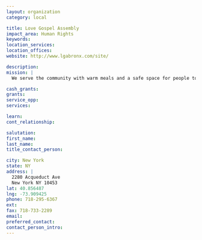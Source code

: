 ```yaml
---
layout: organization
category: local

title: Love Gospel Assembly
impact_area: Human Rights
keywords: 
location_services: 
location_offices: 
website: http://www.lgabronx.com/site/

description: 
mission: |
  We serve the community with warm meals and a safe space for people to congregate.

cash_grants: 
grants: 
service_opp: 
services: 

learn: 
cont_relationship: 

salutation: 
first_name: 
last_name: 
title_contact_person: 

city: New York
state: NY
address: |
  2280 Acqueduct Ave  
  New York NY 10453
lat: 40.856487
lng: -73.909425
phone: 718-295-6367
ext: 
fax: 718-733-2289
email: 
preferred_contact: 
contact_person_intro: 
---
```

